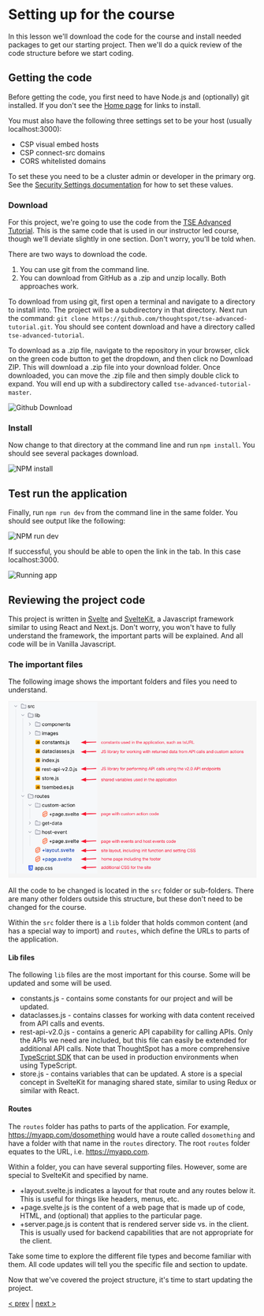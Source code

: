 # Setting up for the course

In this lesson we'll download the code for the course and install needed packages to get our starting project. Then
we'll do a quick review of the code structure before we start coding.

## Getting the code

Before getting the code, you first need to have Node.js and (optionally) git installed. If you don't see
the [Home page](../README.md) for links to install.

You must also have the following three settings set to be your host (usually localhost:3000):

* CSP visual embed hosts
* CSP connect-src domains
* CORS whitelisted domains

To set these you need to be a cluster admin or developer in the primary org. See
the [Security Settings documentation](https://developers.thoughtspot.com/docs/security-settings) for how to set these
values.

### Download

For this project, we're going to use the code from
the [TSE Advanced Tutorial](https://github.com/thoughtspot/tse-advanced-tutorial). This is the same code that is used in
our instructor led course, though we'll deviate slightly in one section. Don't worry, you'll be told when.

There are two ways to download the code.

1. You can use git from the command line.
2. You can download from GitHub as a .zip and unzip locally. Both approaches work.

To download from using git, first open a terminal and navigate to a directory to install into. The project will be a
subdirectory in that directory. Next run the
command:  `git clone https://github.com/thoughtspot/tse-advanced-tutorial.git`. You should see content download and have
a directory called `tse-advanced-tutorial`.

To download as a .zip file, navigate to the repository in your browser, click on the green code button to get the
dropdown, and then click no Download ZIP. This will download a .zip file into your download folder. Once downloaded, you
can move the .zip file and then simply double click to expand. You will end up with a subdirectory
called `tse-advanced-tutorial-master`.

![Github Download](./images/github-download.png)

### Install

Now change to that directory at the command line and run `npm install`. You should see several packages download.

![NPM install](./images/npm-install.png)

## Test run the application

Finally, run `npm run dev` from the command line in the same folder. You should see output like the following:

![NPM run dev](./images/npm-run-dev.png)

If successful, you should be able to open the link in the tab. In this case localhost:3000.

![Running app](./images/running-app.png)

## Reviewing the project code

This project is written in [Svelte](https://svelte.dev/) and [SvelteKit](https://kit.svelte.dev/), a Javascript framework
similar to using React and Next.js. Don't worry, you won't have to fully understand the framework, the important parts
will be explained. And all code will be in Vanilla Javascript.

### The important files

The following image shows the important folders and files you need to understand.

![project files](./images/code-structure.png)

All the code to be changed is located in the `src` folder or sub-folders. There are many other folders outside this
structure, but these don't need to be changed for the course.

Within the `src` folder there is a `lib` folder that holds common content (and has a special way to import)
and `routes`, which define the URLs to parts of the application.

#### Lib files

The following `lib` files are the most important for this course. Some will be updated and some will be used.

* constants.js - contains some constants for our project and will be updated.
* dataclasses.js - contains classes for working with data content received from API calls and events.
* rest-api-v2.0.js - contains a generic API capability for calling APIs. Only the APIs we need are included, but this
  file can easily be extended for additional API calls. Note that ThoughtSpot has a more
  comprehensive [TypeScript SDK](https://developers.thoughtspot.com/docs/rest-api-sdk-typescript) that can be used in
  production environments when using TypeScript.
* store.js - contains variables that can be updated. A store is a special concept in SvelteKit for managing shared
  state, similar to using Redux or similar with React.

#### Routes

The `routes` folder has paths to parts of the application. For example, https://myapp.com/dosomething would have a route
called `dosomething` and have a folder with that name in the `routes` directory. The root `routes` folder equates to the
URL, i.e. https://myapp.com.

Within a folder, you can have several supporting files. However, some are special to SvelteKit and specified by name.

* +layout.svelte.js indicates a layout for that route and any routes below it. This is useful for things like headers,
  menus, etc.
* +page.svelte.js is the content of a web page that is made up of code, HTML, and (optional) that applies to the
  particular page.
* +server.page.js is content that is rendered server side vs. in the client. This is usually used for backend
  capabilities that are not appropriate for the client.

Take some time to explore the different file types and become familiar with them. All code updates will tell you the specific file and section to update.

Now that we've covered the project structure, it's time to start updating the project.  

[< prev](../lesson-01-course-overview/README-01.md) | [next >](../lesson-03-trusted-authentication/README-03.md)